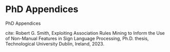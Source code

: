 # PhD Appendices
 PhD Appendices

cite: 
Robert G. Smith, Exploiting Association Rules Mining to Inform the Use of Non-Manual Features in Sign Language Processing,
Ph.D. thesis, Technological University Dublin, Ireland, 2023.
